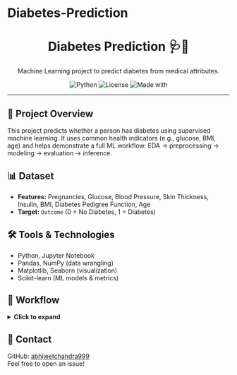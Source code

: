 # Diabetes-Prediction
<!-- Title -->
<h1 align="center">Diabetes Prediction 🩺🤖</h1>
<p align="center">
  Machine Learning project to predict diabetes from medical attributes.
</p>

<!-- Badges -->
<p align="center">
  <img alt="Python" src="https://img.shields.io/badge/Python-3.9%2B-informational">
  <img alt="License" src="https://img.shields.io/badge/License-MIT-green">
  <img alt="Made with" src="https://img.shields.io/badge/Made%20with-Scikit--learn-blue">
</p>

<hr/>

<!-- Overview -->
<h2>📌 Project Overview</h2>
<p>
This project predicts whether a person has diabetes using supervised machine learning.
It uses common health indicators (e.g., glucose, BMI, age) and helps demonstrate a full ML workflow:
EDA → preprocessing → modeling → evaluation → inference.
</p>

<!-- Dataset -->
<h2>📊 Dataset</h2>
<ul>
  <li><b>Features:</b> Pregnancies, Glucose, Blood Pressure, Skin Thickness, Insulin, BMI, Diabetes Pedigree Function, Age</li>
  <li><b>Target:</b> <code>Outcome</code> (0 = No Diabetes, 1 = Diabetes)</li>
</ul>

<!-- Tech -->
<h2>🛠️ Tools &amp; Technologies</h2>
<ul>
  <li>Python, Jupyter Notebook</li>
  <li>Pandas, NumPy (data wrangling)</li>
  <li>Matplotlib, Seaborn (visualization)</li>
  <li>Scikit-learn (ML models &amp; metrics)</li>
</ul>

<!-- Steps -->
<h2>🧭 Workflow</h2>
<details>
  <summary><b>Click to expand</b></summary>
  <ol>
    <li><b>EDA:</b> check distributions, missing values, outliers; visualize relationships.</li>
    <li><b>Preprocessing:</b> handle invalid zeros, scaling; train/test split.</li>
    <li><b>Modeling:</b>  KNN .</li>
    <li><b>Evaluation:</b> Accuracy, Precision, Recall, F1, Confusion Matrix.</li>
    <li><b>Prediction:</b> final model predicts diabetes for new inputs.</li>
  </ol>
</details>

<!-- Contact -->
<h2>📧 Contact</h2>
<p>
  GitHub: <a href="https://github.com/abhijeetchandra999">abhijeetchandra999</a><br/>
  Feel free to open an issue!
</p>
